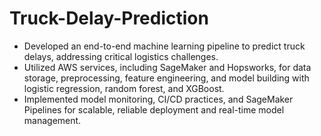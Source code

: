 # Truck-Delay-Prediction

- Developed an end-to-end machine learning pipeline to predict truck delays, addressing critical logistics challenges. 
- Utilized AWS services, including SageMaker and Hopsworks, for data storage, preprocessing, feature engineering, and model building with logistic regression, random forest, and XGBoost. 
- Implemented model monitoring, CI/CD practices, and SageMaker Pipelines for scalable, reliable deployment and real-time model management.


